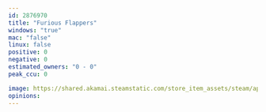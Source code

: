 ```yaml
---
id: 2876970
title: "Furious Flappers"
windows: "true"
mac: "false"
linux: false
positive: 0
negative: 0
estimated_owners: "0 - 0"
peak_ccu: 0

image: https://shared.akamai.steamstatic.com/store_item_assets/steam/apps/2876970/header.jpg?t=1711572208
opinions:
---
```


